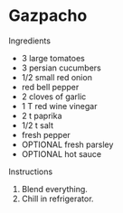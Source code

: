 # Gazpacho

Ingredients

* 3 large tomatoes
* 3 persian cucumbers
* 1/2 small red onion
* red bell pepper
* 2 cloves of garlic
* 1 T red wine vinegar
* 2 t paprika
* 1/2 t salt
* fresh pepper
* OPTIONAL fresh parsley
* OPTIONAL hot sauce


Instructions

1. Blend everything. 
2. Chill in refrigerator. 
